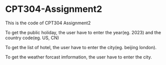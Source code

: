 # CPT304-Assignment2
This is the code of CPT304 Assignment2

To get the public holiday, the user have to enter the year(eg. 2023) and the country code(eg. US, CN)

To get the list of hotel, the user have to enter the city(eg. beijing london). 

To get the weather forcast imformation, the user have to enter the city. 

